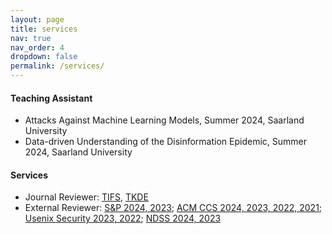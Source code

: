 ```yaml
---
layout: page
title: services
nav: true
nav_order: 4
dropdown: false
permalink: /services/
---
```


#### Teaching Assistant

- Attacks Against Machine Learning Models, Summer 2024, Saarland University
- Data-driven Understanding of the Disinformation Epidemic, Summer 2024, Saarland University


#### Services
<ul>
  <li>Journal Reviewer: <a href='https://signalprocessingsociety.org/publications-resources/ieee-transactions-information-forensics-and-security'>TIFS</a>, <a href='https://ieeexplore.ieee.org/xpl/RecentIssue.jsp?punumber=69'>TKDE</a>
  </li>
  <li>External Reviewer: <a href='https://sp2024.ieee-security.org/' target='_blank'>S&P 2024, 2023</a>; <a href='https://www.sigsac.org/ccs/CCS2023/'>ACM CCS 2024, 2023, 2022, 2021</a>; <a href='https://www.usenix.org/conference/usenixsecurity23' target='_blank'>Usenix Security 2023, 2022</a>; <a href='https://www.ndss-symposium.org/ndss2023/' target='_blank'>NDSS 2024, 2023</a>
  </li>
</ul>